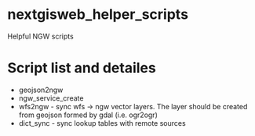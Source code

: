 # nextgisweb_helper_scripts

Helpful NGW scripts

# Script list and detailes

* geojson2ngw
* ngw_service_create
* wfs2ngw - sync wfs -> ngw vector layers. The layer should be created from geojson formed by gdal (i.e. ogr2ogr)
* dict_sync - sync lookup tables with remote sources
